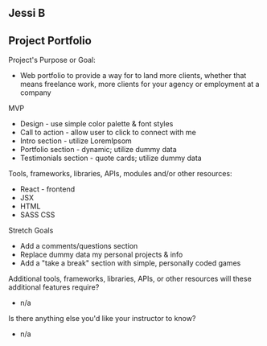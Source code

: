 ## Jessi B
## Project Portfolio

Project's Purpose or Goal: 
* Web portfolio to provide a way for to land more clients, whether that means freelance work, more clients for your agency or employment at a company

MVP
* Design - use simple color palette & font styles
* Call to action - allow user to click to connect with me
* Intro section - utilize LoremIpsom
* Portfolio section - dynamic; utilize dummy data
* Testimonials section - quote cards; utilize dummy data

Tools, frameworks, libraries, APIs, modules and/or other resources:
* React - frontend
* JSX
* HTML
* SASS CSS

Stretch Goals
* Add a comments/questions section
* Replace dummy data my personal projects & info
* Add a "take a break" section with simple, personally coded games

Additional tools, frameworks, libraries, APIs, or other resources will these additional features require?
* n/a

Is there anything else you'd like your instructor to know?
* n/a